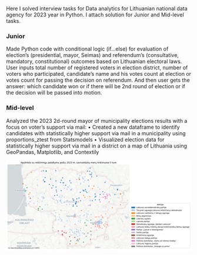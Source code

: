 Here I solved interview tasks for Data analytics for Lithuanian national data agency for 2023 year in Python.
I attach solution for Junior and Mid-level tasks.

### Junior 

Made Python code with conditional logic (if...else) for evaluation of election’s (presidential, mayor, Seimas) and referendum’s (consultative, mandatory, constitutional) outcomes based on Lithuanian electoral laws. User inputs total number of registered voters in election district, number of voters who participated, candidate’s name and his votes count at election or votes count for passing the decision on referendum. And then user gets the answer: which candidate won or if there will be 2nd round of election or if the decision will be passed into motion.

### Mid-level 

Analyzed the 2023 2d-round mayor of municipality elections results with a focus on voter’s support via mail:
•	Created a new dataframe to identify candidates with statistically higher support via mail in a municipality using proportions_ztest from Statsmodels
•	Visualized election data for statistically higher support via mail in a district on a map of Lithuania using GeoPandas, Matplotlib, and Contextily


![Chart 1](map_new.jpg)
